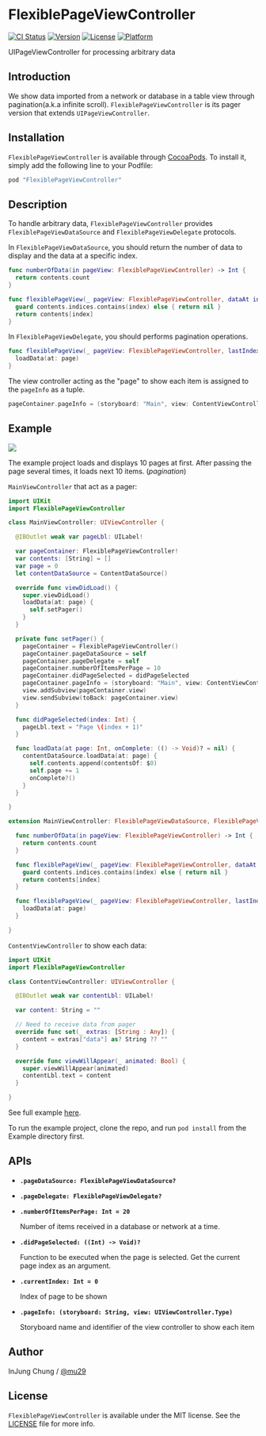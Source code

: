 # FlexiblePageViewController

[![CI Status](http://img.shields.io/travis/mu29/FlexiblePageViewController.svg?style=flat)](https://travis-ci.org/mu29/FlexiblePageViewController)
[![Version](https://img.shields.io/cocoapods/v/FlexiblePageViewController.svg?style=flat)](http://cocoapods.org/pods/FlexiblePageViewController)
[![License](https://img.shields.io/cocoapods/l/FlexiblePageViewController.svg?style=flat)](http://cocoapods.org/pods/FlexiblePageViewController)
[![Platform](https://img.shields.io/cocoapods/p/FlexiblePageViewController.svg?style=flat)](http://cocoapods.org/pods/FlexiblePageViewController)

UIPageViewController for processing arbitrary data

## Introduction

We show data imported from a network or database in a table view through pagination(a.k.a infinite scroll).
`FlexiblePageViewController` is its pager version that extends `UIPageViewController`.

## Installation

`FlexiblePageViewController` is available through [CocoaPods](http://cocoapods.org). To install
it, simply add the following line to your Podfile:

```ruby
pod "FlexiblePageViewController"
```

## Description

To handle arbitrary data, `FlexiblePageViewController` provides `FlexiblePageViewDataSource` and `FlexiblePageViewDelegate` protocols.

In `FlexiblePageViewDataSource`, you should return the number of data to display and the data at a specific index.

```swift
func numberOfData(in pageView: FlexiblePageViewController) -> Int {
  return contents.count
}

func flexiblePageView(_ pageView: FlexiblePageViewController, dataAt index: Int) -> Any? {
  guard contents.indices.contains(index) else { return nil }
  return contents[index]
}
```

In `FlexiblePageViewDelegate`, you should performs pagination operations.

```swift
func flexiblePageView(_ pageView: FlexiblePageViewController, lastIndex index: Int) {
  loadData(at: page)
}
```

The view controller acting as the "page" to show each item is assigned to the `pageInfo` as a tuple.
```swift
pageContainer.pageInfo = (storyboard: "Main", view: ContentViewController.self)
```


## Example

![](etc/example.gif)

The example project loads and displays 10 pages at first. After passing the page several times, it loads next 10 items. (*pagination*)

`MainViewController` that act as a pager:

```swift
import UIKit
import FlexiblePageViewController

class MainViewController: UIViewController {

  @IBOutlet weak var pageLbl: UILabel!

  var pageContainer: FlexiblePageViewController!
  var contents: [String] = []
  var page = 0
  let contentDataSource = ContentDataSource()

  override func viewDidLoad() {
    super.viewDidLoad()
    loadData(at: page) {
      self.setPager()
    }
  }

  private func setPager() {
    pageContainer = FlexiblePageViewController()
    pageContainer.pageDataSource = self
    pageContainer.pageDelegate = self
    pageContainer.numberOfItemsPerPage = 10
    pageContainer.didPageSelected = didPageSelected
    pageContainer.pageInfo = (storyboard: "Main", view: ContentViewController.self)
    view.addSubview(pageContainer.view)
    view.sendSubview(toBack: pageContainer.view)
  }

  func didPageSelected(index: Int) {
    pageLbl.text = "Page \(index + 1)"
  }

  func loadData(at page: Int, onComplete: (() -> Void)? = nil) {
    contentDataSource.loadData(at: page) {
      self.contents.append(contentsOf: $0)
      self.page += 1
      onComplete?()
    }
  }

}

extension MainViewController: FlexiblePageViewDataSource, FlexiblePageViewDelegate {

  func numberOfData(in pageView: FlexiblePageViewController) -> Int {
    return contents.count
  }

  func flexiblePageView(_ pageView: FlexiblePageViewController, dataAt index: Int) -> Any? {
    guard contents.indices.contains(index) else { return nil }
    return contents[index]
  }

  func flexiblePageView(_ pageView: FlexiblePageViewController, lastIndex index: Int) {
    loadData(at: page)
  }

}
```

`ContentViewController` to show each data:

```swift
import UIKit
import FlexiblePageViewController

class ContentViewController: UIViewController {

  @IBOutlet weak var contentLbl: UILabel!

  var content: String = ""

  // Need to receive data from pager
  override func set(_ extras: [String : Any]) {
    content = extras["data"] as? String ?? ""
  }

  override func viewWillAppear(_ animated: Bool) {
    super.viewWillAppear(animated)
    contentLbl.text = content
  }

}
```

See full example [here](https://github.com/mu29/FlexiblePageViewController/blob/master/Example/FlexiblePageViewController).

To run the example project, clone the repo, and run `pod install` from the Example directory first.

## APIs

- **`.pageDataSource: FlexiblePageViewDataSource?`**

- **`.pageDelegate: FlexiblePageViewDelegate?`**

- **`.numberOfItemsPerPage: Int = 20`**

    Number of items received in a database or network at a time.

- **`.didPageSelected: ((Int) -> Void)?`**

    Function to be executed when the page is selected. Get the current page index as an argument.

- **`.currentIndex: Int = 0`**

    Index of page to be shown

- **`.pageInfo: (storyboard: String, view: UIViewController.Type)`**

    Storyboard name and identifier of the view controller to show each item


## Author

InJung Chung / [@mu29](http://mu29.github.io/)

## License

`FlexiblePageViewController` is available under the MIT license. See the [LICENSE](https://github.com/mu29/FlexiblePageViewController/blob/master/LICENSE) file for more info.
